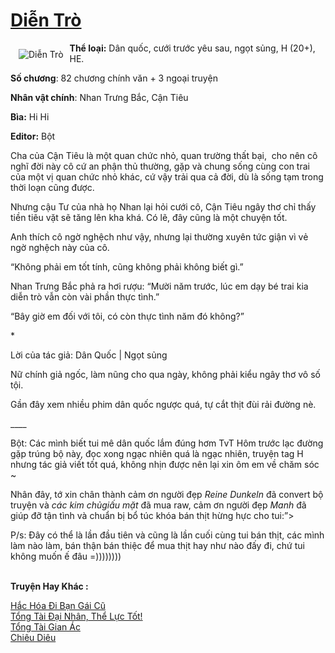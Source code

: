 <a href="https://utruyen.com/dien-tro/22177/" title="Diễn Trò"><h1>Diễn Trò</h1></a><div style="display:table"><img align="right" style="float: left; padding: 10px;" src="https://utruyen.com/images/story/200x260/dien-tro.jpg" alt="Diễn Trò"><b>Thể loại:</b> Dân quốc, cưới trước yêu sau, ngọt sủng, H (20+), HE.<p></p><b>Số chương</b>: 82 chương chính văn + 3 ngoại truyện <p></p><b>Nhân vật chính</b>: Nhan Trưng Bắc, Cận Tiêu<p></p><b>Bìa:</b> Hi Hi<p></p><b>Editor:</b> Bột<p></p>Cha của Cận Tiêu là một quan chức nhỏ, quan trường thất bại,  cho nên cô nghĩ đời này cô cứ an phận thủ thường, gặp và chung sống cùng con trai của một vị quan chức nhỏ khác, cứ vậy trải qua cả đời, dù là sống tạm trong thời loạn cũng được.<p></p>Nhưng cậu Tư của nhà họ Nhan lại hỏi cưới cô, Cận Tiêu ngây thơ chỉ thấy tiền tiêu vặt sẽ tăng lên kha khá. Có lẽ, đây cũng là một chuyện tốt.<p></p>Anh thích cô ngờ nghệch như vậy, nhưng lại thường xuyên tức giận vì vẻ ngờ nghệch này của cô.<p></p>“Không phải em tốt tính, cũng không phải không biết gì.”<p></p>Nhan Trưng Bắc phả ra hơi rượu: “Mười năm trước, lúc em dạy bé trai kia diễn trò vẫn còn vài phần thực tình.”<p></p>“Bây giờ em đối với tôi, có còn thực tình năm đó không?”<p></p>*<p></p>Lời của tác giả: Dân Quốc | Ngọt sủng<p></p>Nữ chính giả ngốc, làm nũng cho qua ngày, không phải kiểu ngây thơ vô số tội.<p></p>Gần đây xem nhiều phim dân quốc ngược quá, tự cắt thịt đùi rải đường nè.<p></p>____<p></p>Bột: Các mình biết tui mê dân quốc lắm đúng hơm TvT Hôm trước lạc đường gặp trúng bộ này, đọc xong ngạc nhiên quá là ngạc nhiên, truyện tag H nhưng tác giả viết tốt quá, không nhịn được nên lại xin ôm em về chăm sóc ~<p></p>Nhân đây, tớ xin chân thành cảm ơn người đẹp <em>Reine Dunkeln</em> đã convert bộ truyện và <em>các kim chủgiấu mặt</em> đã mua raw, cảm ơn người đẹp <em>Manh</em> đã giúp đỡ tận tình và chuẩn bị bổ túc khóa bán thịt hừng hực cho tui:”><p></p>P/s: Đây có thể là lần đầu tiên và cũng là lần cuối cùng tui bán thịt, các mình làm nào làm, bán thận bán thiệc để mua thịt hay như nào đấy đi, chứ tui không muốn ế đâu =))))))))</div><p><br><b>Truyện Hay Khác :</b></p><a href="https://utruyen.com/hac-hoa-di-ban-gai-cu/19091/" alt="Hắc Hóa Đi Bạn Gái Cũ">Hắc Hóa Đi Bạn Gái Cũ</a><br/><a href="https://github.com/quanluxury/truyenhot/tree/master/truyenhay/17391/" alt="Tổng Tài Đại Nhân, Thể Lực Tốt!">Tổng Tài Đại Nhân, Thể Lực Tốt!</a><br/><a href="https://github.com/quanluxury/truyenhot/tree/master/truyenhay/10708/" alt="Tổng Tài Gian Ác">Tổng Tài Gian Ác</a><br/><a href="https://github.com/quanluxury/truyenhot/tree/master/truyenhay/9798/" alt="Chiêu Diêu">Chiêu Diêu</a><br/>
